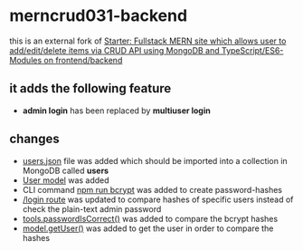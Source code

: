 # merncrud031-backend

this is an external fork of [Starter: Fullstack MERN site which allows user to add/edit/delete items via CRUD API using MongoDB and TypeScript/ES6-Modules on frontend/backend](https://starters.tanguay.eu/list/mernMongooseBookCrudFullstack)

## it adds the following feature

- **admin login** has been replaced by **multiuser login**

## changes

- [users.json](https://github.com/edwardtanguay/merncrud031-backend/blob/main/dev/users.json) file was added which should be imported into a collection in MongoDB called **users**
- [User model](https://github.com/edwardtanguay/merncrud031-backend/blob/main/src/models/User.ts) was added
- CLI command [npm run bcrypt](https://github.com/edwardtanguay/merncrud031-backend/blob/main/cli/bcrypt.mjs) was added to create password-hashes
- [/login route](https://github.com/edwardtanguay/merncrud031-backend/blob/0f9961bfd81fe36f3578ae8a3aa28773f6c04e35/src/server.ts#L54) was updated to compare hashes of specific users instead of check the plain-text admin password
- [tools.passwordIsCorrect()](https://github.com/edwardtanguay/merncrud031-backend/blob/0f9961bfd81fe36f3578ae8a3aa28773f6c04e35/src/tools.ts#L3) was added to compare the bcrypt hashes
- [model.getUser()](https://github.com/edwardtanguay/merncrud031-backend/blob/0f9961bfd81fe36f3578ae8a3aa28773f6c04e35/src/model.ts#L27) was added to get the user in order to compare the hashes
